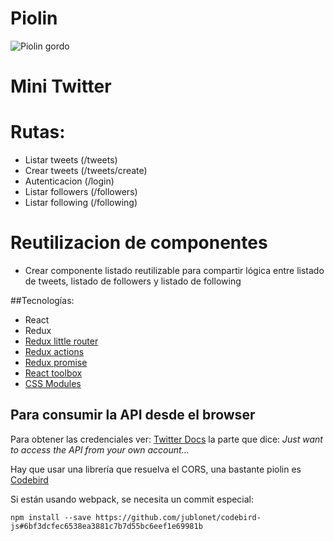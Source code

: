 # Piolin

![Piolin gordo](https://failingtherorschachtest.files.wordpress.com/2011/04/tweety-monster.jpg)

# Mini Twitter

# Rutas:

* Listar tweets (/tweets)
* Crear tweets (/tweets/create)
* Autenticacion (/login)
* Listar followers (/followers)
* Listar following (/following)

# Reutilizacion de componentes
* Crear componente listado reutilizable para compartir lógica entre listado de tweets, listado de followers y listado de following

##Tecnologías:

* React
* Redux
* [Redux little router](https://github.com/FormidableLabs/redux-little-router)
* [Redux actions](https://github.com/acdlite/redux-actions)
* [Redux promise](https://github.com/acdlite/redux-promise)
* [React toolbox](https://www.youtube.com/watch?v=EP2GMyQdw78)
* [CSS Modules](https://www.youtube.com/watch?v=vkJ5Lc0WwVw)

## Para consumir la API desde el browser

Para obtener las credenciales ver: [Twitter Docs](https://dev.twitter.com/oauth/overview) la parte que dice: *Just want to access the API from your own account…*

Hay que usar una librería que resuelva el CORS, una bastante piolin es [Codebird](https://github.com/jublonet/codebird-js)

Si están usando webpack, se necesita un commit especial:
```
npm install --save https://github.com/jublonet/codebird-js#6bf3dcfec6538ea3881c7b7d55bc6eef1e69981b
```
